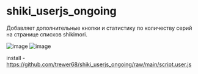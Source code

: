 # shiki_userjs_ongoing
Добавляет дополнительные кнопки и статистику по количеству серий на странице списков shikimori.

![image](https://github.com/trewer68/shiki_userjs_ongoing/assets/45714912/85ea855d-462c-41fe-896d-fc3ceaa5c95f)
![image](https://github.com/trewer68/shiki_userjs_ongoing/assets/45714912/c36dfe25-fca3-4fdf-9a20-bb134e99a1c6)

install - https://github.com/trewer68/shiki_userjs_ongoing/raw/main/script.user.js
